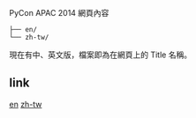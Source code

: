 PyCon APAC 2014 網頁內容

```
├── en/
└── zh-tw/ 
```

現在有中、英文版，檔案即為在網頁上的 Title 名稱。

link
---

[en](http://tw.pycon.org/2014apac/en/)
[zh-tw](http://tw.pycon.org/2014apac/zh/)
